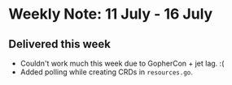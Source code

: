 # Weekly Note: 11 July - 16 July

## Delivered this week

+ Couldn't work much this week due to GopherCon + jet lag. :(
+ Added polling while creating CRDs in `resources.go`.